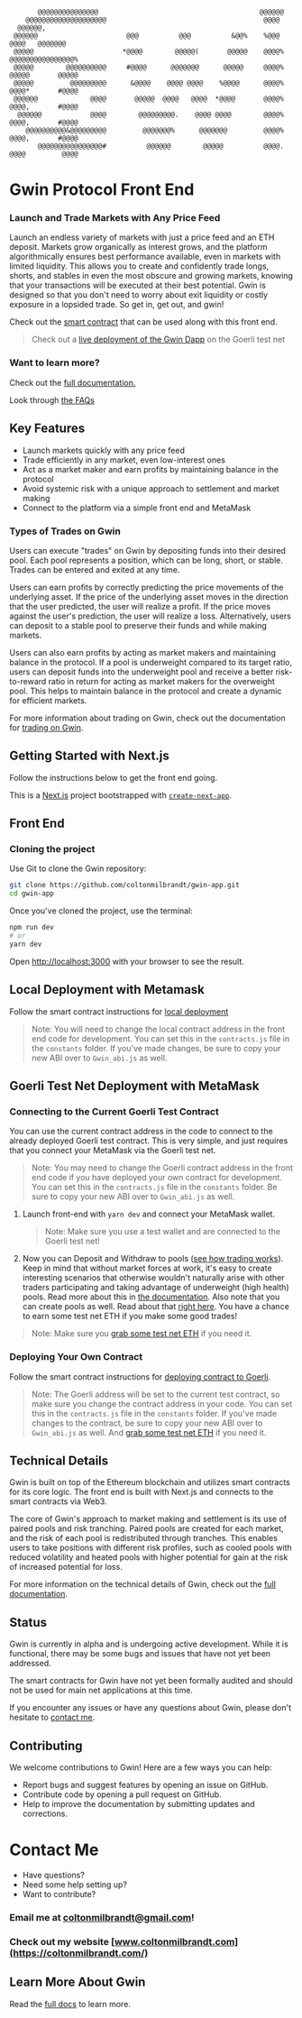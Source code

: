            @@@@@@@@@@@@@@@                                        @@@@@@
        @@@@@@@@@@@@@@@@@@@@                                       @@@@
      @@@@@@,
     @@@@@@                      @@@          @@@          &@@%    %@@@      @@@@   @@@@@@@
     @@@@@                      *@@@@        @@@@@(       @@@@@    @@@@%     @@@@@@@@@@@@@@@@%
     @@@@@        @@@@@@@@@@     #@@@@      @@@@@@@      @@@@@     @@@@%     @@@@@       @@@@@
     @@@@@         @@@@@@@@@      &@@@@    @@@@ @@@@    %@@@@      @@@@%     @@@@*       #@@@@
     @@@@@@             @@@@       @@@@@  @@@@   @@@@  *@@@@       @@@@%     @@@@,       #@@@@
      @@@@@@            @@@@        @@@@@@@@@.    @@@@ @@@@        @@@@%     @@@@,       #@@@@
        @@@@@@@@@@&@@@@@@@@@         @@@@@@@%      @@@@@@@         @@@@%     @@@@,       #@@@@
           @@@@@@@@@@@@@@@@#          @@@@@@        @@@@@          @@@@.     @@@@         @@@@

# Gwin Protocol Front End

### Launch and Trade Markets with Any Price Feed

Launch an endless variety of markets with just a price feed and an ETH deposit. Markets grow organically as interest grows, and the platform algorithmically ensures best performance available, even in markets with limited liquidity. This allows you to create and confidently trade longs, shorts, and stables in even the most obscure and growing markets, knowing that your transactions will be executed at their best potential. Gwin is designed so that you don't need to worry about exit liquidity or costly exposure in a lopsided trade. So get in, get out, and gwin!

Check out the [smart contract](https://github.com/coltonmilbrandt/gwin-protocol) that can be used along with this front end.

> Check out a [live deployment of the Gwin Dapp](https://gwin-app.vercel.app/) on the Goerli test net

### Want to learn more?

Check out the [full documentation.](https://coltonmilbrandt.gitbook.io/gwin/)

Look through [the FAQs](https://coltonmilbrandt.gitbook.io/gwin/faqs)

## Key Features

-   Launch markets quickly with any price feed
-   Trade efficiently in any market, even low-interest ones
-   Act as a market maker and earn profits by maintaining balance in the protocol
-   Avoid systemic risk with a unique approach to settlement and market making
-   Connect to the platform via a simple front end and MetaMask

### Types of Trades on Gwin

Users can execute "trades" on Gwin by depositing funds into their desired pool. Each pool represents a position, which can be long, short, or stable. Trades can be entered and exited at any time.

Users can earn profits by correctly predicting the price movements of the underlying asset. If the price of the underlying asset moves in the direction that the user predicted, the user will realize a profit. If the price moves against the user's prediction, the user will realize a loss. Alternatively, users can deposit to a stable pool to preserve their funds and while making markets.

Users can also earn profits by acting as market makers and maintaining balance in the protocol. If a pool is underweight compared to its target ratio, users can deposit funds into the underweight pool and receive a better risk-to-reward ratio in return for acting as market makers for the overweight pool. This helps to maintain balance in the protocol and create a dynamic for efficient markets.

For more information about trading on Gwin, check out the documentation for [trading on Gwin](https://coltonmilbrandt.gitbook.io/gwin/features/trade).

## Getting Started with Next.js

Follow the instructions below to get the front end going.

This is a [Next.js](https://nextjs.org/) project bootstrapped with [`create-next-app`](https://github.com/vercel/next.js/tree/canary/packages/create-next-app).

## Front End

### Cloning the project

Use Git to clone the Gwin repository:

```bash
git clone https://github.com/coltonmilbrandt/gwin-app.git
cd gwin-app
```

Once you've cloned the project, use the terminal:

```bash
npm run dev
# or
yarn dev
```

Open [http://localhost:3000](http://localhost:3000) with your browser to see the result.

## Local Deployment with Metamask

Follow the smart contract instructions for [local deployment](https://github.com/coltonmilbrandt/gwin-protocol#local-pool-deployment-with-front-end-and-metamask)

> Note: You will need to change the local contract address in the front end code for development. You can set this in the `contracts.js` file in the `constants` folder. If you've made changes, be sure to copy your new ABI over to `Gwin_abi.js` as well.

## Goerli Test Net Deployment with MetaMask

### Connecting to the Current Goerli Test Contract

You can use the current contract address in the code to connect to the already deployed Goerli test contract. This is very simple, and just requires that you connect your MetaMask via the Goerli test net.

> Note: You may need to change the Goerli contract address in the front end code if you have deployed your own contract for development. You can set this in the `contracts.js` file in the `constants` folder. Be sure to copy your new ABI over to `Gwin_abi.js` as well.

1. Launch front-end with `yarn dev` and connect your MetaMask wallet.

    > Note: Make sure you use a test wallet and are connected to the Goerli test net!

2. Now you can Deposit and Withdraw to pools ([see how trading works](https://coltonmilbrandt.gitbook.io/gwin/features/trade)). Keep in mind that without market forces at work, it's easy to create interesting scenarios that otherwise wouldn't naturally arise with other traders participating and taking advantage of underweight (high health) pools. Read more about this in [the documentation](https://coltonmilbrandt.gitbook.io/gwin/technical-details/how-pools-are-settled). Also note that you can create pools as well. Read about that [right here](https://coltonmilbrandt.gitbook.io/gwin/technical-details/creating-a-new-market). You have a chance to earn some test net ETH if you make some good trades!

> Note: Make sure you [grab some test net ETH](https://goerlifaucet.com/) if you need it.

### Deploying Your Own Contract

Follow the smart contract instructions for [deploying contract to Goerli](https://github.com/coltonmilbrandt/gwin-protocol#running-scripts-and-deployment-on-goerli-test-net).

> Note: The Goerli address will be set to the current test contract, so make sure you change the contract address in your code. You can set this in the `contracts.js` file in the `constants` folder. If you've made changes to the contract, be sure to copy your new ABI over to `Gwin_abi.js` as well. And [grab some test net ETH](https://goerlifaucet.com/) if you need it.

## Technical Details

Gwin is built on top of the Ethereum blockchain and utilizes smart contracts for its core logic. The front end is built with Next.js and connects to the smart contracts via Web3.

The core of Gwin's approach to market making and settlement is its use of paired pools and risk tranching. Paired pools are created for each market, and the risk of each pool is redistributed through tranches. This enables users to take positions with different risk profiles, such as cooled pools with reduced volatility and heated pools with higher potential for gain at the risk of increased potential for loss.

For more information on the technical details of Gwin, check out the [full documentation](https://coltonmilbrandt.gitbook.io/gwin/technical-details/).

## Status

Gwin is currently in alpha and is undergoing active development. While it is functional, there may be some bugs and issues that have not yet been addressed.

The smart contracts for Gwin have not yet been formally audited and should not be used for main net applications at this time.

If you encounter any issues or have any questions about Gwin, please don't hesitate to [contact me](#contact-me).

## Contributing

We welcome contributions to Gwin! Here are a few ways you can help:

-   Report bugs and suggest features by opening an issue on GitHub.
-   Contribute code by opening a pull request on GitHub.
-   Help to improve the documentation by submitting updates and corrections.

# Contact Me

-   Have questions?
-   Need some help setting up?
-   Want to contribute?

### Email me at coltonmilbrandt@gmail.com!

### Check out my website [www.coltonmilbrandt.com](https://coltonmilbrandt.com/)

## Learn More About Gwin

Read the [full docs](https://coltonmilbrandt.gitbook.io/gwin/) to learn more.
